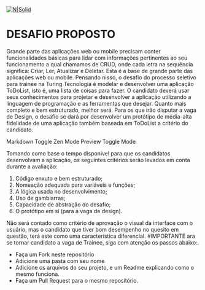 [![N|Solid](https://www.turingtecnologia.com/assets/img/logo.png)](https://www.turingtecnologia.com)
# DESAFIO PROPOSTO

Grande parte das aplicações web ou mobile precisam conter funcionalidades
básicas para lidar com informações pertinentes ao seu funcionamento a qual chamamos
de CRUD, onde cada letra na sequência significa: Criar, Ler, Atualizar e Deletar. Esta é
a base de grande parte das aplicações web ou mobile. Pensando nisso, o desafio do
processo seletivo para trainee na Turing Tecnologia é modelar e desenvolver uma
aplicação ToDoList, isto é, uma lista de coisas para fazer. O candidato deverá usar
seus conhecimentos para projetar e desenvolver a aplicação utilizando a linguagem de
programação e as ferramentas que desejar. Quanto mais completo e bem estruturado,
melhor será. Para os que irão disputar a vaga de Design, o desafio se dará por
desenvolver um protótipo de média-alta fidelidade de uma aplicação também baseada
em ToDoList a critério do candidato.

Markdown
Toggle Zen Mode
Preview
Toggle Mode

Tomando como base o tempo disponível para que os candidatos desenvolvam
a aplicação, os seguintes critérios serão levados em conta durante a avaliação:

1. Código enxuto e bem estruturado;
2. Nomeação adequada para variáveis e funções;
3. A lógica usada no desenvolvimento;
4. Uso de gambiarras;
5. Capacidade de abstração do desafio;
6. O protótipo em sí (para a vaga de design).

Não será contado como critério de aprovação o visual da interface com o usuário,
mas o candidato que tiver bom desempenho no quesito em questão, terá este como
uma característica diferencial.
#IMPORTANTE 
ara se tornar candidato a vaga de Trainee, siga com atenção os passos abaixo:.

  - Faça um Fork neste repositório 
  - Adicione uma pasta com seu nome
  - Adicione os arquivos do seu projeto, e um Readme explicando como o mesmo funciona.
 - Faça um Pull Request para o mesmo repositório.
